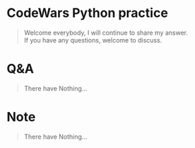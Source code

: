 # CodeWars Python practice
>  Welcome everybody, I will continue to share my answer.  
>  If you have any questions, welcome to discuss.  
  
# Q&A  
>  There have Nothing...  
  
# Note
>  There have Nothing...  
